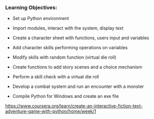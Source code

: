 ### Learning Objectives:

- Set up Python environment

- Import modules, interact with the system, display text

- Create a character sheet with functions, users input and variables

- Add character skills performing operations on variables

- Modify skills with random function (virtual die roll)

- Create functions to add story scenes and a choice mechanism

- Perform a skill check with a virtual die roll

- Develop a combat system and run an encounter with a monster

- Compile Python for Windows and create an exe file

https://www.coursera.org/learn/create-an-interactive-fiction-text-adventure-game-with-python/home/week/1
